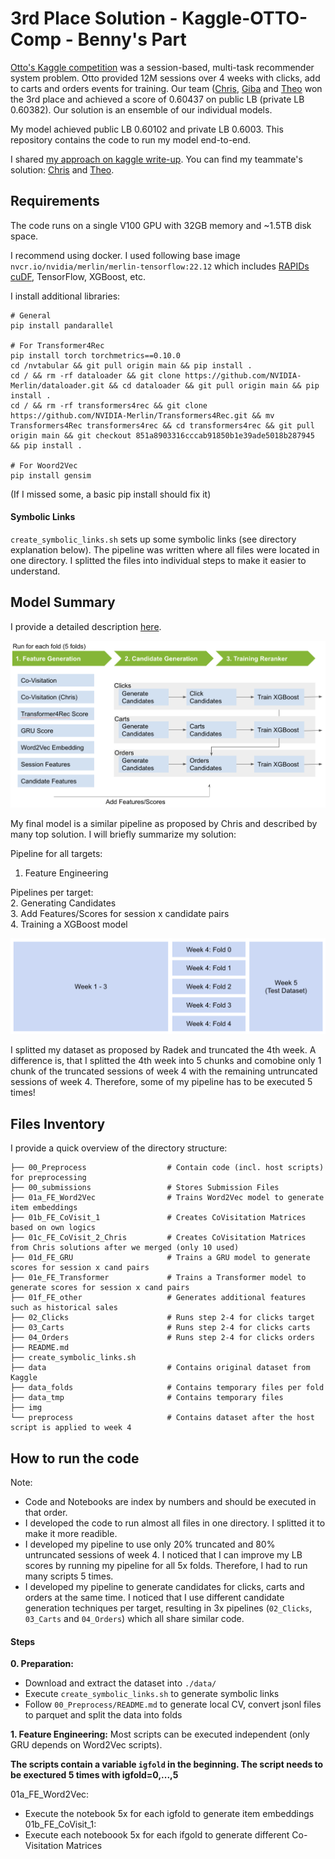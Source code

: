 # 3rd Place Solution - Kaggle-OTTO-Comp - Benny's Part

[Otto's Kaggle competition](https://www.kaggle.com/competitions/otto-recommender-system/) was a session-based, multi-task recommender system problem. Otto provided 12M sessions over 4 weeks with clicks, add to carts and orders events for training. Our team ([Chris](https://www.kaggle.com/cdeotte), [Giba](https://www.kaggle.com/titericz) and [Theo](https://www.kaggle.com/theoviel) won the 3rd place and achieved a score of 0.60437 on public LB (private LB 0.60382). Our solution is an ensemble of our individual models. 

My model achieved public LB 0.60102 and private LB 0.6003. This repository contains the code to run my model end-to-end.

I shared [my approach on kaggle write-up](https://www.kaggle.com/competitions/otto-recommender-system/discussion/386497). You can find my teammate's solution: [Chris](https://www.kaggle.com/competitions/otto-recommender-system/discussion/383013) and [Theo](https://www.kaggle.com/competitions/otto-recommender-system/discussion/382975).

## Requirements

The code runs on a single V100 GPU with 32GB memory and ~1.5TB disk space.

I recommend using docker. I used following base image `nvcr.io/nvidia/merlin/merlin-tensorflow:22.12` which includes [RAPIDs cuDF](https://docs.rapids.ai/api/cudf/stable/), TensorFlow, XGBoost, etc.

I install additional libraries:
```
# General
pip install pandarallel

# For Transformer4Rec
pip install torch torchmetrics==0.10.0
cd /nvtabular && git pull origin main && pip install .
cd / && rm -rf dataloader && git clone https://github.com/NVIDIA-Merlin/dataloader.git && cd dataloader && git pull origin main && pip install .
cd / && rm -rf transformers4rec && git clone https://github.com/NVIDIA-Merlin/Transformers4Rec.git && mv Transformers4Rec transformers4rec && cd transformers4rec && git pull origin main && git checkout 851a8903316cccab91850b1e39ade5018b287945 && pip install .

# For Woord2Vec
pip install gensim
```
(If I missed some, a basic pip install should fix it)

#### Symbolic Links

`create_symbolic_links.sh` sets up some symbolic links (see directory explanation below). The pipeline was written where all files were located in one directory. I splitted the files into individual steps to make it easier to understand. 

## Model Summary

I provide a detailed description [here](https://www.kaggle.com/competitions/otto-recommender-system/discussion/386497).

![model](./img/model.png)

My final model is a similar pipeline as proposed by Chris and described by many top solution. I will briefly summarize my solution:

Pipeline for all targets:<br>
1. Feature Engineering<br>

Pipelines per target:<br>
2. Generating Candidates<br>
3. Add Features/Scores for session x candidate pairs<br>
4. Training a XGBoost model<br>

![model](./img/datasplit.png)

I splitted my dataset as proposed by Radek and truncated the 4th week. A difference is, that I splitted the 4th week into 5 chunks and comobine only 1 chunk of the truncated sessions of week 4 with the remaining untruncated sessions of week 4. Therefore, some of my pipeline has to be executed 5 times!

## Files Inventory

I provide a quick overview of the directory structure:

```
├── 00_Preprocess                  # Contain code (incl. host scripts) for preprocessing
├── 00_submissions                 # Stores Submission Files
├── 01a_FE_Word2Vec                # Trains Word2Vec model to generate item embeddings
├── 01b_FE_CoVisit_1               # Creates CoVisitation Matrices based on own logics
├── 01c_FE_CoVisit_2_Chris         # Creates CoVisitation Matrices from Chris solutions after we merged (only 10 used)
├── 01d_FE_GRU                     # Trains a GRU model to generate scores for session x cand pairs
├── 01e_FE_Transformer             # Trains a Transformer model to generate scores for session x cand pairs
├── 01f_FE_other                   # Generates additional features such as historical sales
├── 02_Clicks                      # Runs step 2-4 for clicks target
├── 03_Carts                       # Runs step 2-4 for clicks carts
├── 04_Orders                      # Runs step 2-4 for clicks orders
├── README.md
├── create_symbolic_links.sh
├── data                           # Contains original dataset from Kaggle
├── data_folds                     # Contains temporary files per fold
├── data_tmp                       # Contains temporary files
├── img
└── preprocess                     # Contains dataset after the host script is applied to week 4
```

## How to run the code

Note:
- Code and Notebooks are index by numbers and should be executed in that order.
- I developed the code to run almost all files in one directory. I splitted it to make it more readible.
- I developed my pipeline to use only 20% truncated and 80% untruncated sessions of week 4. I noticed that I can improve my LB scores by running my pipeline for all 5x folds. Therefore, I had to run many scripts 5 times.
- I developed my pipeline to generate candidates for clicks, carts and orders at the same time. I noticed that I use different candidate generation techniques per target, resulting in 3x pipelines (`02_Clicks`, `03_Carts` and `04_Orders`) which all share similar code.

#### Steps

**0. Preparation:**
- Download and extract the dataset into `./data/`
- Execute `create_symbolic_links.sh` to generate symbolic links
- Follow `00_Preprocess/README.md` to generate local CV, convert jsonl files to parquet and split the data into folds

**1. Feature Engineering:**
Most scripts can be executed independent (only GRU depends on Word2Vec scripts). 

**The scripts contain a variable `igfold` in the beginning. The script needs to be exectured 5 times with igfold=0,...,5**

01a_FE_Word2Vec: 
- Execute the notebook 5x for each igfold to generate item embeddings
01b_FE_CoVisit_1:
- Execute each noteboook 5x for each ifgold to generate different Co-Visitation Matrices 


